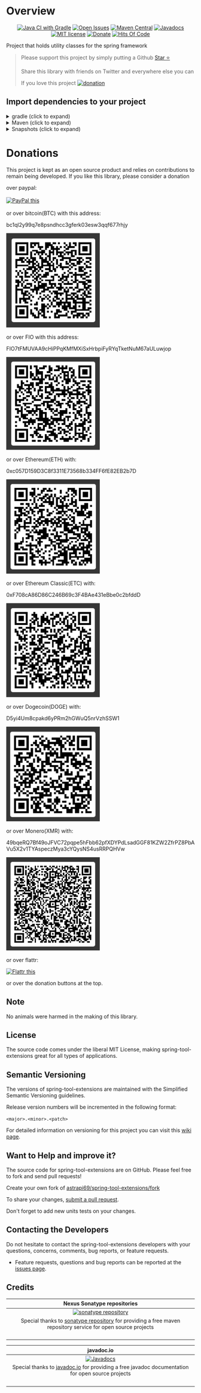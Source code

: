 # Overview

<div style="text-align: center">

[![Java CI with Gradle](https://github.com/astrapi69/spring-tool-extensions/actions/workflows/gradle.yml/badge.svg)](https://github.com/astrapi69/spring-tool-extensions/actions/workflows/gradle.yml)
[![Open Issues](https://img.shields.io/github/issues/astrapi69/spring-tool-extensions.svg?style=flat)](https://github.com/astrapi69/spring-tool-extensions/issues)
[![Maven Central](https://img.shields.io/maven-central/v/io.github.astrapi69/spring-tool-extensions?style=plastic)](https://search.maven.org/artifact/io.github.astrapi69/spring-tool-extensions)
[![Javadocs](http://www.javadoc.io/badge/io.github.astrapi69/spring-tool-extensions.svg)](http://www.javadoc.io/doc/io.github.astrapi69/spring-tool-extensions)
[![MIT license](http://img.shields.io/badge/license-MIT-brightgreen.svg?style=flat)](http://opensource.org/licenses/MIT)
[![Donate](https://img.shields.io/badge/donate-❤-ff2244.svg)](https://www.paypal.com/cgi-bin/webscr?cmd=_s-xclick&hosted_button_id=GVBTWLRAZ7HB8)
[![Hits Of Code](https://hitsofcode.com/github/astrapi69/spring-tool-extensions)](https://hitsofcode.com/github/astrapi69/spring-tool-extensions/view)

</div>

Project that holds utility classes for the spring framework

> Please support this project by simply putting a Github <!-- Place this tag where you want the button to render. -->
<a class="github-button" href="https://github.com/astrapi69/spring-tool-extensions" data-icon="octicon-star" aria-label="Star astrapi69/spring-tool-extensions on GitHub">Star ⭐</a>
>
> Share this library with friends on Twitter and everywhere else you can
>
> If you love this project [![donation](https://img.shields.io/badge/donate-❤-ff2244.svg)](https://www.paypal.com/cgi-bin/webscr?cmd=_s-xclick&hosted_button_id=GVBTWLRAZ7HB8)

## Import dependencies to your project

<details>
  <summary>gradle (click to expand)</summary>

## gradle dependency

Replace the variable ${latestVersion} with the current latest
version: [![Maven Central](https://img.shields.io/maven-central/v/io.github.astrapi69/spring-tool-extensions?style=plastic)](https://search.maven.org/artifact/io.github.astrapi69/spring-tool-extensions)

You can first define the version in the ext section and add than the following gradle dependency to
your project `build.gradle` if you want to import the core functionality of spring-tool-extensions:

define version in file gradle.properties

```
springToolExtensionsVersion=${latestVersion}
```

or in build.gradle ext area

```
    springToolExtensionsVersion = "${latestVersion}"
```

then add the dependency to the dependencies area

```
    implementation("io.github.astrapi69:spring-tool-extensions:$springToolExtensionsVersion")
```

# with new libs.versions.toml file

If you use the new libs.versions.toml file for new automatic catalog versions update

```
[versions]
```
```
spring-tool-extensions-version= "${latestVersion}"
```
```
[libraries]
```
```
spring-tool-extensions = { module = "io.github.astrapi69:spring-tool-extensions", version.ref = "spring-tool-extensions-version" }
```

then add the dependency to the dependencies area

```
    implementation libs.spring.tool.extensions
```

</details>

<details>
  <summary>Maven (click to expand)</summary>

## Maven dependency

Maven dependency is now on sonatype.
Check
out [sonatype repository](https://oss.sonatype.org/index.html#nexus-search;gav~io.github.astrapi69~spring-tool-extensions~~~)
for latest snapshots and releases.

Add the following maven dependency to your project `pom.xml` if you want to import the core
functionality of spring-tool-extensions:

Then you can add the dependency to your dependencies:

    <properties>
        ...

```xml
        <!-- spring-tool-extensions version -->
        <spring-tool-extensions.version>${latestVersion}</spring-tool-extensions.version>
```

        ...
    </properties>
        ...
        <dependencies>
        ...

```xml
            <!-- spring-tool-extensions DEPENDENCY -->
            <dependency>
                <groupId>io.github.astrapi69</groupId>
                <artifactId>spring-tool-extensions</artifactId>
                <version>${spring-tool-extensions.version}</version>
            </dependency>
```

        ...
        </dependencies>

</details>


<details>
  <summary>Snapshots (click to expand)</summary>

## 📸 Snapshots

[![Snapshot](https://img.shields.io/badge/dynamic/xml?url=https://oss.sonatype.org/service/local/repositories/snapshots/content/io/github/astrapi69/spring-tool-extensions/maven-metadata.xml&label=snapshot&color=red&query=.//versioning/latest)](https://oss.sonatype.org/content/repositories/snapshots/io/github/astrapi69/spring-tool-extensions/)

This section describes how to import snapshot versions into your project.
Add the following code snippet to your gradle file in the repositories section:

```
repositories {
   //...
```

```groovy
    maven {
        name "Sonatype Nexus Snapshots"
        url "https://oss.sonatype.org/content/repositories/snapshots"
        mavenContent {
            snapshotsOnly()
        }
    }
```

```
}
```

</details>

# Donations

This project is kept as an open source product and relies on contributions to remain being
developed. If you like this library, please consider a donation

over paypal: <br><br>
<a href="https://www.paypal.com/cgi-bin/webscr?cmd=_s-xclick&hosted_button_id=MJ7V43GU2H386" target="_blank">
<img src="https://www.paypalobjects.com/en_US/GB/i/btn/btn_donateCC_LG.gif" alt="PayPal this" title="PayPal – The safer, easier way to pay online!" style="border: none" />
</a>
<br><br>
or over bitcoin(BTC) with this address:

bc1ql2y99q7e8psndhcc3gferk03esw3qqf677rhjy

<img
src="https://github.com/astrapi69/jgeohash/blob/master/src/main/resources/img/bc1ql2y99q7e8psndhcc3gferk03esw3qqf677rhjy.png"
alt="Donation Bitcoin Wallet" width="250"/>

or over FIO with this address:

FIO7tFMUVAA9cHiPPqKMfMXiSxHrbpiFyRYqTketNuM67aULuwjop

<img
src="https://github.com/astrapi69/jgeohash/blob/master/src/main/resources/img/FIO7tFMUVAA9cHiPPqKMfMXiSxHrbpiFyRYqTketNuM67aULuwjop.png"
alt="Donation FIO Wallet" width="250"/>

or over Ethereum(ETH) with:

0xc057D159D3C8f3311E73568b334FF6fE82EB2b7D

<img
src="https://github.com/astrapi69/jgeohash/blob/master/src/main/resources/img/0xc057D159D3C8f3311E73568b334FF6fE82EB2b7D.png"
alt="Donation Ethereum Wallet" width="250"/>

or over Ethereum Classic(ETC) with:

0xF708cA86D86C246B69c3F4BAe431eBbe0c2bfddD

<img
src="https://github.com/astrapi69/jgeohash/blob/master/src/main/resources/img/0xF708cA86D86C246B69c3F4BAe431eBbe0c2bfddD.png"
alt="Donation Ethereum Classic Wallet" width="250"/>

or over Dogecoin(DOGE) with:

D5yi4Um8cpakd6yPRm2hGWuQ5nrVzhSSW1

<img
src="https://github.com/astrapi69/jgeohash/blob/master/src/main/resources/img/D5yi4Um8cpakd6yPRm2hGWuQ5nrVzhSSW1.png"
alt="Donation Dogecoin Wallet" width="250"/>

or over Monero(XMR) with:

49bqeRQ7Bf49oJFVC72pqpe5hFbb62pfXDYPdLsadGGF81KZW2ZfrPZ8PbAVu5X2v1TYAspeczMya3cYQysNS4usRRPQHVw

<img
src="https://github.com/astrapi69/jgeohash/blob/master/src/main/resources/img/49bqeRQ7Bf49oJFVC72pqpe5hFbb62pfXDYPdLsadGGF81KZW2ZfrPZ8PbAVu5X2v1TYAspeczMya3cYQysNS4usRRPQHVw.png"
alt="Donation Monero Wallet" width="250"/>

or over flattr:

<a href="http://flattr.com/thing/4067696/astrapi69spring-tool-extensions-on-GitHub" target="_blank">
<img src="http://api.flattr.com/button/flattr-badge-large.png" alt="Flattr this" title="Flattr this" style="border: none" />
</a>

or over the donation buttons at the top.

## Note

No animals were harmed in the making of this library.

## License

The source code comes under the liberal MIT License, making spring-tool-extensions great for all types of applications.

## Semantic Versioning

The versions of spring-tool-extensions are maintained with the Simplified Semantic Versioning guidelines.

Release version numbers will be incremented in the following format:

`<major>.<minor>.<patch>`

For detailed information on versioning for this project you can visit this [wiki page](https://github.com/lightblueseas/mvn-parent-projects/wiki/Simplified-Semantic-Versioning).

## Want to Help and improve it? ###

The source code for spring-tool-extensions are on GitHub. Please feel free to fork and send pull requests!

Create your own fork of [astrapi69/spring-tool-extensions/fork](https://github.com/astrapi69/spring-tool-extensions/fork)

To share your changes, [submit a pull request](https://github.com/astrapi69/spring-tool-extensions/pull/new/develop).

Don't forget to add new units tests on your changes.

## Contacting the Developers

Do not hesitate to contact the spring-tool-extensions developers with your questions, concerns, comments, bug reports, or feature requests.
- Feature requests, questions and bug reports can be reported at the [issues page](https://github.com/astrapi69/spring-tool-extensions/issues).

## Credits

|**Nexus Sonatype repositories**|
|     :---:      |
|[![sonatype repository](https://img.shields.io/nexus/r/https/oss.sonatype.org/io.github.astrapi69/spring-tool-extensions.svg?style=for-the-badge)](https://oss.sonatype.org/index.html#nexus-search;gav~io.github.astrapi69~spring-tool-extensions~~~)|
|Special thanks to [sonatype repository](https://www.sonatype.com) for providing a free maven repository service for open source projects|
|     <img width=1000/>     |

|**javadoc.io**|
|     :---:      |
|[![Javadocs](http://www.javadoc.io/badge/io.github.astrapi69/spring-tool-extensions.svg)](http://www.javadoc.io/doc/io.github.astrapi69/spring-tool-extensions)|
|Special thanks to [javadoc.io](http://www.javadoc.io) for providing a free javadoc documentation for open source projects|
|     <img width=1000/>     |
